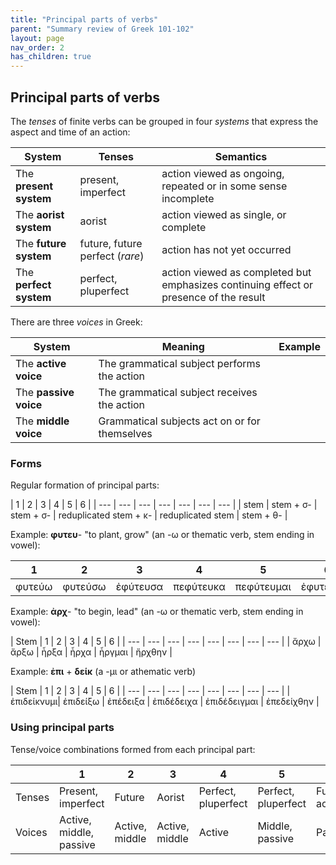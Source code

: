 ```yaml
---
title: "Principal parts of verbs"
parent: "Summary review of Greek 101-102"
layout: page
nav_order: 2
has_children: true
---
```



## Principal parts of verbs


The *tenses* of finite verbs can be grouped in four *systems* that express the aspect and time of an action:

| System | Tenses | Semantics |
| --- | --- | --- |
| The **present system** | present, imperfect | action viewed as  ongoing, repeated or in some sense incomplete | 
| The **aorist system** | aorist | action viewed as single, or complete |
| The **future system** | future, future perfect (*rare*) | action has not yet occurred |
| The **perfect system** | perfect, pluperfect | action viewed as completed but emphasizes continuing effect or presence of the result |

There are three *voices* in Greek:


| System | Meaning | Example |
| --- | --- |  --- | 
| The **active voice** | The grammatical subject performs the action |  |
| The **passive voice** | The grammatical subject receives the action | |
| The **middle voice** | Grammatical subjects act on or for themselves | 



### Forms

Regular formation of principal parts:

|   1 | 2 | 3 | 4 | 5 | 6 | 
| --- | --- | --- | --- | --- | --- | --- | 
|   stem | stem + σ- | stem + σ- | reduplicated stem + κ- | reduplicated stem | stem + θ- | 


Example: **φυτευ**- "to plant, grow"
 (an -ω or thematic verb, stem ending in vowel):

|  1 | 2 | 3 | 4 | 5 | 6 | 
| --- | --- | --- | --- | --- | --- |
| φυτεύω | φυτεύσω | ἐφύτευσα | πεφύτευκα | πεφύτευμαι | ἐφυτεύθην |



Example: **ἀρχ**- "to begin, lead" (an -ω or thematic verb, stem  ending in vowel):

|  Stem |  1 | 2 | 3 | 4 | 5 | 6 | 
| --- | --- | --- | --- | --- | --- | --- | --- | 
| ἄρχω | ἄρξω |  ἦρξα | ἦρχα | ἦργμαι | ἤρχθην | 

Example: **ἐπι** + **δείκ** (a -μι or athematic verb)


|  Stem |  1 | 2 | 3 | 4 | 5 | 6 | 
| --- | --- | --- | --- | --- | --- | --- | --- | 
| ἐπιδείκνυμι|  ἐπιδείξω |  ἐπέδειξα |  ἐπιδέδειχα |  ἐπιδέδειγμαι |  ἐπεδείχθην | 


### Using principal parts

Tense/voice combinations formed from each principal part:

| | 1 | 2 | 3 | 4 | 5 | 6 |
| --- | --- | --- | --- | --- | --- | --- |
| Tenses | Present, imperfect | Future | Aorist |  Perfect, pluperfect | Perfect, pluperfect | Future, aorist |
| Voices | Active, middle, passive|  Active, middle | Active, middle | Active | Middle, passive | Passive |




